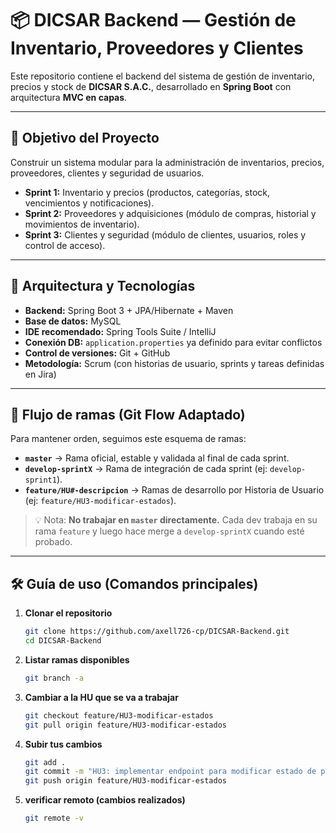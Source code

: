 # 📦 DICSAR Backend — Gestión de Inventario, Proveedores y Clientes

Este repositorio contiene el backend del sistema de gestión de inventario, precios y stock de **DICSAR S.A.C.**, desarrollado en **Spring Boot** con arquitectura **MVC en capas**.

---

## 🚀 Objetivo del Proyecto
Construir un sistema modular para la administración de inventarios, precios, proveedores, clientes y seguridad de usuarios.  

- **Sprint 1:** Inventario y precios (productos, categorías, stock, vencimientos y notificaciones).  
- **Sprint 2:** Proveedores y adquisiciones (módulo de compras, historial y movimientos de inventario).  
- **Sprint 3:** Clientes y seguridad (módulo de clientes, usuarios, roles y control de acceso).  

---

## 🌱 Arquitectura y Tecnologías
- **Backend:** Spring Boot 3 + JPA/Hibernate + Maven  
- **Base de datos:** MySQL  
- **IDE recomendado:** Spring Tools Suite / IntelliJ 
- **Conexión DB:** `application.properties` ya definido para evitar conflictos  
- **Control de versiones:** Git + GitHub  
- **Metodología:** Scrum (con historias de usuario, sprints y tareas definidas en Jira)  

---

## 🌳 Flujo de ramas (Git Flow Adaptado)

Para mantener orden, seguimos este esquema de ramas:

- **`master`** → Rama oficial, estable y validada al final de cada sprint.  
- **`develop-sprintX`** → Rama de integración de cada sprint (ej: `develop-sprint1`).  
- **`feature/HU#-descripcion`** → Ramas de desarrollo por Historia de Usuario (ej: `feature/HU3-modificar-estados`).  

> 💡 Nota: **No trabajar en `master` directamente.** Cada dev trabaja en su rama `feature` y luego hace merge a `develop-sprintX` cuando esté probado.

---

## 🛠️ Guía de uso (Comandos principales)

1. **Clonar el repositorio**
   ```bash
   git clone https://github.com/axell726-cp/DICSAR-Backend.git
   cd DICSAR-Backend
2. **Listar ramas disponibles**
   ```bash
   git branch -a
3. **Cambiar a la HU que se va a trabajar**
   ```bash
   git checkout feature/HU3-modificar-estados
   git pull origin feature/HU3-modificar-estados
4. **Subir tus cambios**
   ```bash
   git add .
   git commit -m "HU3: implementar endpoint para modificar estado de producto" (:ejemplo)
   git push origin feature/HU3-modificar-estados
5. **verificar remoto (cambios realizados)**
   ```bash
   git remote -v
